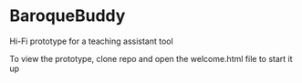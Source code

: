# BaroqueBuddy
Hi-Fi prototype for a teaching assistant tool

To view the prototype, clone repo and open the welcome.html file to start it up

